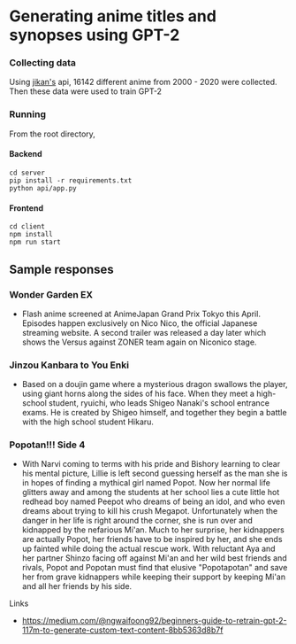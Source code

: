# Generating anime titles and synopses using GPT-2

### Collecting data
Using [jikan's](https://jikan.docs.apiary.io/#) api, 16142 different anime from 2000 - 2020 were collected. Then these data were used to train GPT-2

### Running
From the root directory,

#### Backend
```
cd server
pip install -r requirements.txt
python api/app.py
```
#### Frontend
```
cd client
npm install
npm run start
```

## Sample responses
### Wonder Garden EX

- Flash anime screened at AnimeJapan Grand Prix Tokyo this April. Episodes happen exclusively on Nico Nico, the official Japanese streaming website. A second trailer was released a day later which shows the Versus against ZONER team again on Niconico stage.

### Jinzou Kanbara to You Enki

- Based on a doujin game where a mysterious dragon swallows the player, using giant horns along the sides of his face. When they meet a high-school student, ryuichi, who leads Shigeo Nanaki's school entrance exams. He is created by Shigeo himself, and together they begin a battle with the high school student Hikaru.

### Popotan!!! Side 4

- With Narvi coming to terms with his pride and Bishory learning to clear his mental picture, Lillie is left second guessing herself as the man she is in hopes of finding a mythical girl named Popot. Now her normal life glitters away and among the students at her school lies a cute little hot redhead boy named Peepot who dreams of being an idol, and who even dreams about trying to kill his crush Megapot. Unfortunately when the danger in her life is right around the corner, she is run over and kidnapped by the nefarious Mi'an. Much to her surprise, her kidnappers are actually Popot, her friends have to be inspired by her, and she ends up fainted while doing the actual rescue work. With reluctant Aya and her partner Shinzo facing off against Mi'an and her wild best friends and rivals, Popot and Popotan must find that elusive "Popotapotan" and save her from grave kidnappers while keeping their support by keeping Mi'an and all her friends by his side.

Links
- https://medium.com/@ngwaifoong92/beginners-guide-to-retrain-gpt-2-117m-to-generate-custom-text-content-8bb5363d8b7f